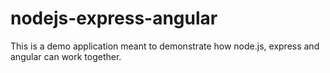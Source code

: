# nodejs-express-angular

This is a demo application meant to demonstrate how node.js, express and angular can work together.
